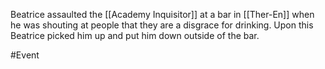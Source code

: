 Beatrice assaulted the [[Academy Inquisitor]] at a bar in [[Ther-En]] when he was shouting at people that they are a disgrace for drinking. Upon this Beatrice picked him up and put him down outside of the bar.

#Event